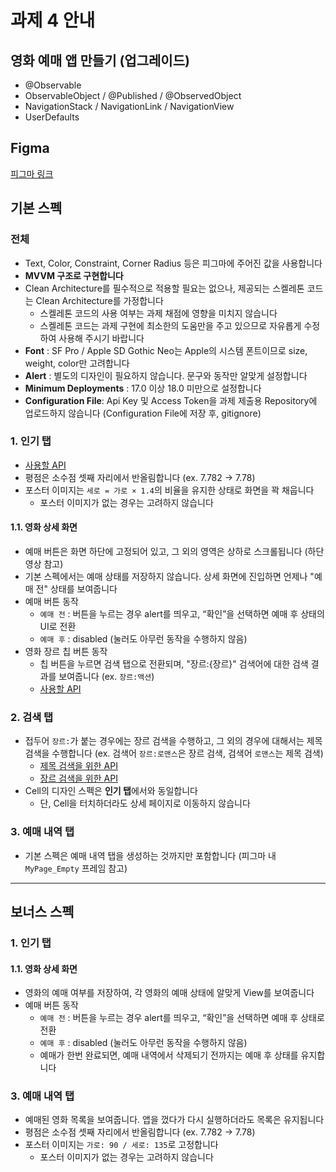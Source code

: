 # 과제 4 안내
## 영화 예매 앱 만들기 (업그레이드)
- @Observable
- ObservableObject / @Published / @ObservedObject
- NavigationStack / NavigationLink / NavigationView
- UserDefaults

## Figma
[피그마 링크](https://www.figma.com/design/KIqzrz8a5TtwcrhbDkLRHH/iOS-Seminar-(Design)?node-id=1821-125)


## 기본 스펙
### 전체
- Text, Color, Constraint, Corner Radius 등은 피그마에 주어진 값을 사용합니다
- **MVVM 구조로 구현합니다**
- Clean Architecture를 필수적으로 적용할 필요는 없으나, 제공되는 스켈레톤 코드는 Clean Architecture를 가정합니다
  - 스켈레톤 코드의 사용 여부는 과제 채점에 영향을 미치지 않습니다
  - 스켈레톤 코드는 과제 구현에 최소한의 도움만을 주고 있으므로 자유롭게 수정하여 사용해 주시기 바랍니다
- **Font** : SF Pro / Apple SD Gothic Neo는 Apple의 시스템 폰트이므로 size, weight, color만 고려합니다
- **Alert** : 별도의 디자인이 필요하지 않습니다. 문구와 동작만 알맞게 설정합니다
- **Minimum Deployments** : 17.0 이상 18.0 미만으로 설정합니다
- **Configuration File**: Api Key 및 Access Token을 과제 제출용 Repository에 업로드하지 않습니다 (Configuration File에 저장 후, gitignore)

### 1. 인기 탭
- [사용할 API](https://developer.themoviedb.org/reference/movie-popular-list)
- 평점은 소수점 셋째 자리에서 반올림합니다 (ex. 7.782 -> 7.78)
- 포스터 이미지는 `세로 = 가로 × 1.4`의 비율을 유지한 상태로 화면을 꽉 채웁니다
  - 포스터 이미지가 없는 경우는 고려하지 않습니다
#### 1.1. 영화 상세 화면
- 예매 버튼은 화면 하단에 고정되어 있고, 그 외의 영역은 상하로 스크롤됩니다 (하단 영상 참고)
- 기본 스펙에서는 예매 상태를 저장하지 않습니다. 상세 화면에 진입하면 언제나 "예매 전" 상태를 보여줍니다
- 예매 버튼 동작
  - `예매 전` : 버튼을 누르는 경우 alert를 띄우고, “확인”을 선택하면 예매 후 상태의 UI로 전환
  - `예매 후` : disabled (눌러도 아무런 동작을 수행하지 않음)
- 영화 장르 칩 버튼 동작
  - 칩 버튼을 누르면 검색 탭으로 전환되며, "장르:{장르}" 검색어에 대한 검색 결과를 보여줍니다 (ex. `장르:액션`)
  - [사용할 API](https://developer.themoviedb.org/reference/discover-movie)

### 2. 검색 탭
- 접두어 `장르:`가 붙는 경우에는 장르 검색을 수행하고, 그 외의 경우에 대해서는 제목 검색을 수행합니다 (ex. 검색어 `장르:로맨스`은 장르 검색, 검색어 `로맨스`는 제목 검색)
  - [제목 검색을 위한 API](https://developer.themoviedb.org/reference/search-movie)
  - [장르 검색을 위한 API](https://developer.themoviedb.org/reference/discover-movie)
- Cell의 디자인 스펙은 **인기 탭**에서와 동일합니다
  - 단, Cell을 터치하더라도 상세 페이지로 이동하지 않습니다

### 3. 예매 내역 탭
- 기본 스펙은 예매 내역 탭을 생성하는 것까지만 포함합니다 (피그마 내 `MyPage_Empty` 프레임 참고)

---
## 보너스 스펙
### 1. 인기 탭
#### 1.1. 영화 상세 화면
- 영화의 예매 여부를 저장하여, 각 영화의 예매 상태에 알맞게 View를 보여줍니다
- 예매 버튼 동작
  - `예매 전` : 버튼을 누르는 경우 alert를 띄우고, “확인”을 선택하면 예매 후 상태로 전환
  - `예매 후` : disabled (눌러도 아무런 동작을 수행하지 않음)
  - 예매가 한번 완료되면, 예매 내역에서 삭제되기 전까지는 예매 후 상태를 유지합니다

### 3. 예매 내역 탭
- 예매된 영화 목록을 보여줍니다. 앱을 껐다가 다시 실행하더라도 목록은 유지됩니다
- 평점은 소수점 셋째 자리에서 반올림합니다 (ex. 7.782 -> 7.78)
- 포스터 이미지는 `가로: 90 / 세로: 135`로 고정합니다
  - 포스터 이미지가 없는 경우는 고려하지 않습니다
